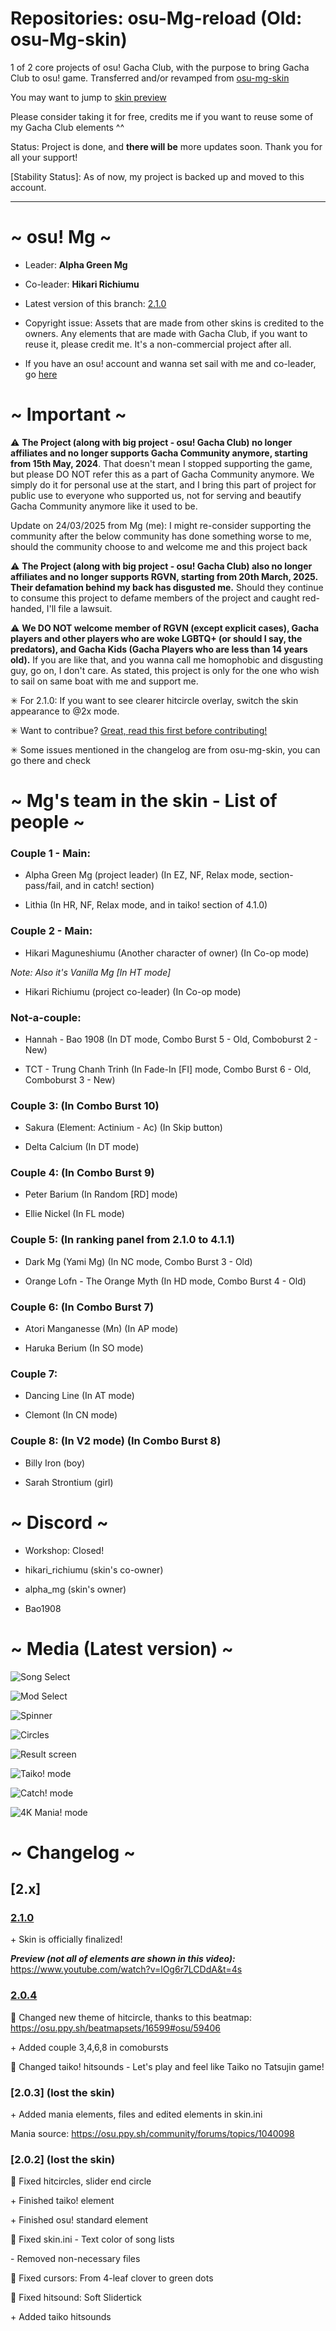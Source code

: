 # Repositories: osu-Mg-reload (Old: osu-Mg-skin)
1 of 2 core projects of osu! Gacha Club, with the purpose to bring Gacha Club to osu! game. Transferred and/or revamped from [osu-mg-skin](https://github.com/greenmg2003/osu-Mg-skin)

You may want to jump to [skin preview](#-media-latest-version-)

Please consider taking it for free, credits me if you want to reuse some of my Gacha Club elements ^^

Status: Project is done, and **there will be** more updates soon. Thank you for all your support!

[Stability Status]: As of now, my project is backed up and moved to this account.

---

#                                ~ osu! Mg ~


- Leader: **Alpha Green Mg**

- Co-leader: **Hikari Richiumu**

- Latest version of this branch: [2.1.0](https://github.com/alphamg2003/osu-Mg-reload/releases/tag/v.2.1.0-release)

- Copyright issue: Assets that are made from other skins is credited to the owners. Any elements that are made with Gacha Club, if you want to reuse it, please credit me. It's a non-commercial project after all.

- If you have an osu! account and wanna set sail with me and co-leader, go [here](https://osu.ppy.sh/teams/14407)

#                                 ~ Important ~
                                 
⚠ **The Project (along with big project - osu! Gacha Club) no longer affiliates and no longer supports Gacha Community anymore, starting from 15th May, 2024**. That doesn't mean I stopped supporting the game, but please DO NOT refer this as a part of Gacha Community anymore. We simply do it for personal use at the start, and I bring this part of project for public use to everyone who supported us, not for serving and beautify Gacha Community anymore like it used to be.

Update on 24/03/2025 from Mg (me): I might re-consider supporting the community after the below community has done something worse to me, should the community choose to and welcome me and this project back

⚠ **The Project (along with big project - osu! Gacha Club) also no longer affiliates and no longer supports RGVN, starting from 20th March, 2025. Their defamation behind my back has disgusted me.** Should they continue to consume this project to defame members of the project and caught red-handed, I'll file a lawsuit.

⚠ **We DO NOT welcome member of RGVN (except explicit cases), Gacha players and other players who are woke LGBTQ+ (or should I say, the predators), and Gacha Kids (Gacha Players who are less than 14 years old).** If you are like that, and you wanna call me homophobic and disgusting guy, go on, I don't care. As stated, this project is only for the one who wish to sail on same boat with me and support me.

✳ For 2.1.0: If you want to see clearer hitcircle overlay, switch the skin appearance to @2x mode.

✳ Want to contribue? [Great, read this first before contributing!](https://github.com/alphamg2003/osu-Mg-reload/blob/main/CONTRIBUTING.md)

✳ Some issues mentioned in the changelog are from osu-mg-skin, you can go there and check

#                          ~ Mg's team in the skin - List of people ~

### Couple 1 - Main: 

+ Alpha Green Mg (project leader) (In EZ, NF, Relax mode, section-pass/fail, and in catch! section)

+ Lithia (In HR, NF, Relax mode, and in taiko! section of 4.1.0)

### Couple 2 - Main:

+ Hikari Maguneshiumu (Another character of owner) (In Co-op mode)

*Note: Also it's Vanilla Mg [In HT mode]*

+ Hikari Richiumu (project co-leader) (In Co-op mode)

### Not-a-couple:

+ Hannah - Bao 1908 (In DT mode, Combo Burst 5 - Old, Comboburst 2 - New)

+ TCT - Trung Chanh Trinh (In Fade-In [FI] mode, Combo Burst 6 - Old, Comboburst 3 - New)

### Couple 3: (In Combo Burst 10)

+ Sakura (Element: Actinium - Ac) (In Skip button)

+ Delta Calcium (In DT mode)

### Couple 4: (In Combo Burst 9)

+ Peter Barium (In Random [RD] mode)

+ Ellie Nickel (In FL mode)

### Couple 5: (In ranking panel from 2.1.0 to 4.1.1)

+ Dark Mg (Yami Mg) (In NC mode, Combo Burst 3 - Old)

+ Orange Lofn - The Orange Myth (In HD mode, Combo Burst 4 - Old)

### Couple 6: (In Combo Burst 7)

+ Atori Manganesse (Mn) (In AP mode)

+ Haruka Berium (In SO mode)

### Couple 7:

+ Dancing Line (In AT mode)

+ Clemont (In CN mode)

### Couple 8: (In V2 mode) (In Combo Burst 8)

+ Billy Iron (boy) 

+ Sarah Strontium (girl)

# ~ Discord ~

- Workshop: Closed!

- hikari_richiumu (skin's co-owner)

- alpha_mg (skin's owner)

- Bao1908

#                                 ~ Media (Latest version) ~

![Song Select](https://github.com/user-attachments/assets/151b638c-bd20-4ef7-8046-a6ab93037c1f)

![Mod Select](https://github.com/user-attachments/assets/22813971-f37c-488d-a41a-93ed190a25a7)

![Spinner](https://github.com/user-attachments/assets/cca20bcc-3061-4598-8f84-217c8488118f)

![Circles](https://github.com/user-attachments/assets/41118495-b195-4b2e-8678-3737b0ee10d3)

![Result screen](https://github.com/user-attachments/assets/54df4ab5-ca7c-4b15-8a4d-44f806e7d2f5)

![Taiko! mode](https://github.com/user-attachments/assets/8dd706d9-789f-484c-9664-998a1f2151fa)

![Catch! mode](https://github.com/user-attachments/assets/4311e617-c23a-478a-9896-09ff12ca9583)

![4K Mania! mode](https://github.com/user-attachments/assets/82aa582f-9278-40d1-bc03-0351f7eba55b)

# ~ Changelog ~

## [2.x]

### [2.1.0](https://github.com/alphamg2003/osu-Mg-reload/releases/tag/v.2.1.0-release)

\+ Skin is officially finalized!

___Preview (not all of elements are shown in this video):___ https://www.youtube.com/watch?v=lOg6r7LCDdA&t=4s

### [2.0.4](https://github.com/alphamg2003/osu-Mg-reload/releases/tag/v.2.0.4)

🔄 Changed new theme of hitcircle, thanks to this beatmap: https://osu.ppy.sh/beatmapsets/16599#osu/59406

\+ Added couple 3,4,6,8 in comobursts

🔄 Changed taiko! hitsounds - Let's play and feel like Taiko no Tatsujin game!

### [2.0.3] (lost the skin)

\+ Added mania elements, files and edited elements in skin.ini

Mania source: https://osu.ppy.sh/community/forums/topics/1040098

### [2.0.2] (lost the skin)

🔄 Fixed hitcircles, slider end circle

\+ Finished taiko! element

\+ Finished osu! standard element

🔄 Fixed skin.ini - Text color of song lists

\- Removed non-necessary files

🔄 Fixed cursors: From 4-leaf clover to green dots

🔄 Fixed hitsound: Soft Slidertick

\+ Added taiko hitsounds

